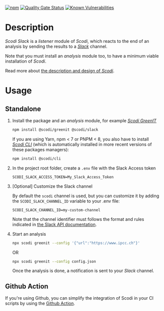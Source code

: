 [![npm](https://img.shields.io/npm/v/%40fabernovel%2Fheart-slack
 "Scodi Slack on npmjs.com")](https://www.npmjs.com/package/@fabernovel/heart-slack)
[![Quality Gate Status](https://sonarcloud.io/api/project_badges/measure?project=scodi-slack&metric=alert_status)](https://sonarcloud.io/summary/new_code?id=scodi-slack)
[![Known Vulnerabilities](https://snyk.io/test/github/bgatellier/scodi/badge.svg?targetFile=packages/slack/package.json)](https://snyk.io/test/github/bgatellier/scodi?targetFile=packages/slack/package.json "View known vulnerabilities")

# Description

_Scodi Slack_ is a _listener_ module of _Scodi_, which reacts to the end of an analysis by sending the results to a _[Slack](https://slack.com)_ channel.

Note that you must install an _analysis_ module too, to have a minimum viable installation of _Scodi_.

Read more about [the description and design of _Scodi_](https://github.com/bgatellier/scodi#readme).

# Usage

## Standalone

1. Install the package and an _analysis_ module, for example _[Scodi GreenIT](https://www.npmjs.com/package/@scodi/greenit)_

    ```bash
    npm install @scodi/greenit @scodi/slack
    ```

    If you are using Yarn, npm < 7 or PNPM < 8, you also have to install _[Scodi CLI](https://www.npmjs.com/package/@scodi/cli)_ (which is automatically installed in more recent versions of these packages managers):

    ```bash
    npm install @scodi/cli
    ```

2. In the project root folder, create a `.env` file with the Slack Access token

    ```dotenv
    SCODI_SLACK_ACCESS_TOKEN=My_Slack_Access_Token
    ```

3. [Optional] Customize the Slack channel

    By default the `scodi` channel is used, but you can customize it by adding the `SCODI_SLACK_CHANNEL_ID` variable to your .env file:
    ```dotenv
    SCODI_SLACK_CHANNEL_ID=my-custom-channel
    ```

    Note that the channel identifier must follows the format and rules indicated in [the Slack API documentation](https://api.slack.com/methods/chat.postMessage#channels).

4. Start an analysis

    ```bash
    npx scodi greenit --config '{"url":"https://www.ipcc.ch"}'
    ```

    OR 

    ```bash
    npx scodi greenit --config config.json
    ```

    Once the analysis is done, a notification is sent to your _Slack_ channel.

## Github Action

If you're using Github, you can simplify the integration of Scodi in your CI scripts by using the [Github Action](https://github.com/marketplace/actions/heart-webpages-evaluation).

